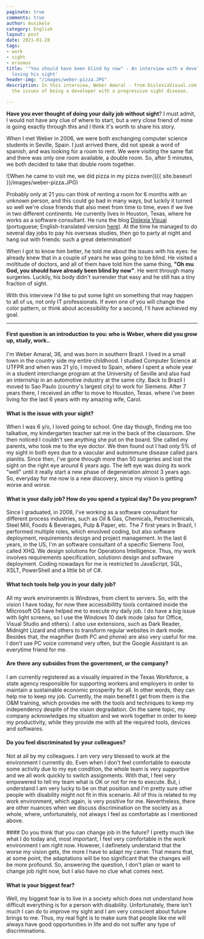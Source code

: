 ```yaml
---
paginate: true
comments: true
author: musikele
category: English
layout: post
date: 2021-01-28
tags:
- work
- sight
- erasmus
title: '"You should have been blind by now" - An interview with a developer who is
  losing his sight'
header-img: "/images/weber-pizza.JPG"
description: In this interview, Weber Amaral - from DislexiaVisual.com - explains
  the issues of being a developer with a progressive sight disease.

---
```

**Have you ever thought of doing your daily job without sight**? I must admit, I would not have any clue of where to start, but a very close friend of mine is going exactly through this and I think it's worth to share his story.

When I met Weber in 2006, we were both exchanging computer science students in Seville, Spain. I just arrived there, did not speak a word of spanish, and was looking for a room to rent. We were visiting the same flat and there was only one room available, a double room. So, after 5 minutes, we both decided to take that double room together.

![When he came to visit me, we did pizza in my pizza oven]({{ site.baseurl }}/images/weber-pizza.JPG)

Probably only at 21 you can think of renting a room for 6 months with an unknown person, and this could go bad in many ways, but luckily it turned so well we're close friends that also meet from time to time, even if we live in two different continents. He currently lives in Houston, Texas, where he works as a software consultant. He runs the blog [Dislexia Visual](https://www.dislexiavisual.net/) (portuguese; English-translated version [here](https://translate.google.com/translate?hl=&sl=pt&tl=en&u=https%3A%2F%2Fwww.dislexiavisual.net%2F)). At the time he managed to do several day jobs to pay his overseas studies, then go to party at night and hang out with friends: such a great determination!

When I got to know him better, he told me about the issues with his eyes: he already knew that in a couple of years he was going to be blind. He visited a moltitude of doctors, and all of them have told him the same thing, **"Oh mu God, you should have already been blind by now"**. He went through many surgeries. Luckily, his body didn't surrender that easy and he still has a tiny fraction of sight.

With this interview I'd like to put some light on something that may happen to all of us, not only IT professionals. If even one of you will change the color pattern, or think about accessibility for a second, I'll have achieved my goal.

***

#### First question is an introduction to you: who is Weber, where did you grow up, study, work..

I'm Weber Amaral, 36, and was born in southern Brazil. I lived in a small town in the country side my entire childhood. I studied Computer Science at UTFPR and when was 21 y/o, I moved to Spain, where I spent a whole year in a student interchange program at the University of Seville and also had an internship in an automotive industry at the same city. Back to Brazil I moved to Sao Paulo (country's largest city) to work for Siemens. After 7 years there, I received an offer to move to Houston, Texas. where i've been living for the last 6 years with my amazing wife, Carol.

#### What is the issue with your sight?

When I was 6 y/o, I loved going to school. One day though, finding me too talkative, my kindergarten teacher sat me in the back of the classroom. She then noticed I couldn't see anything she put on the board. She called my parents, who took me to the eye doctor. We then found out I had only 5% of my sight in both eyes due to a vascular and autoimmune disease called pars planitis. Since then, I've gone through more than 50 surgeries and lost the sight on the right eye around 6 years ago. The left eye was doing its work "well" until it really start a new phase of degeneration almost 3 years ago. So, everyday for me now is a new discovery, since my vision is getting worse and worse.

#### What is your daily job? How do you spend a typical day? Do you program?

Since I graduated, in 2008, I've working as a software consultant for different process industries, such as Oil & Gas, Chemicals, Petrochemicals, Steel Mill, Foods & Beverages, Pulp & Paper, etc. The 7 first years in Brazil, I performed multiple roles, which envolved coding, but also software deployment, requirements design and project management. In the last 6 years, in the US, I'm an software consultant of a specific Siemens Tool, called XHQ. We design solutions for Operations Intelligence. Thus, my work involves requirements specification, solutionn design and software deployment. Coding nowadays for me is restricted to JavaScript, SQL, XSLT, PowerShell and a little bit of C#.

#### What tech tools help you in your daily job?

All my work environemtn is Windows, from client to servers. So, with the vision I have today, for now thee accessibilitty tools contained inside the MIicrosoft OS have helped me to execute my daily job. I do have a big issue with light screens, so I use the Windows 10 dark mode (also for Office, Visual Studio and others). I also use extensions, such as Dark Reader, Midnight Lizard and others to transform regular websites in dark mode. Besides that, the magnifier (both PC and phone) are also very useful for me. I don't use PC voice command very often, but the Google Assistant is an everytime friend for me.

#### Are there any subsides from the government, or the company?

I am currently registered as a visually impaired in the Texas Workforce, a state agency responsible for supporting workers and employers in order to maintain a sustainable economic prosperity for all. In other words, they can help me to keep my job. Currently, the main benefit I get from them is the O&M training, which provides me with the tools and techniques to keep my independency despite of the vision degradation. On the same topic, my company acknowledges my situation and we work together in order to keep my productivity, while they provide me with all the required tools, devices and softwares.

#### Do you feel discriminated by your colleagues?

Not at all by my colleagues. I am very very blessed to work at the environment I currently do. Even when I don't feel comfortable to execute some activity due to my eye condition, the whole team is very supportive and we all work quickly to switch assignments. With that, I feel very empowered to tell my team what is OK or not for me to execute. But, i understand I am very lucky to be on that position and I'm pretty sure other people with disability might not fit in this scenario. All of this is related to my work environment, which again, is very positive for me. Nevertheless, there are other nuances when we discuss discrimination on the society as a whole, where, unfortunately, not always I feel as comfortable as I mentioned above.

\#### Do you think that you can change job in the future?
I pretty much like what I do today and, most important, I feel very comfortable in the work environment I am right now. However, I definetely understand that the worse my vision gets, the more I have to adapt my carrer. That means that, at some point, the adaptations will be too significant that the changes will be more profound. So, answering the question, I don't plan or want to change job right now, but I also have no clue what comes next.

#### What is your biggest fear?

Well, my biggest fear is to live in a society which does not understand how difficult everything is for a person with disability. Unfortunately, there isn't much I can do to improve my sight and I am very conscient about future brings to me. Thus, my real fight is to make sure that people like me will always have good opportunities in life and do not suffer any type of discriminations.
